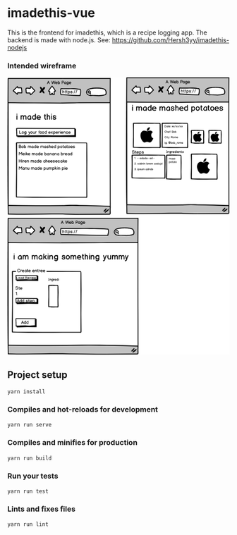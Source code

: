 # imadethis-vue

This is the frontend for imadethis, which is a recipe logging app. The backend is made with node.js. 
See: https://github.com/Hersh3yy/imadethis-nodejs


### Intended wireframe
![wireframe](public/recipes_wireframe.png)


## Project setup
```
yarn install
```

### Compiles and hot-reloads for development
```
yarn run serve
```

### Compiles and minifies for production
```
yarn run build
```

### Run your tests
```
yarn run test
```

### Lints and fixes files
```
yarn run lint
```
